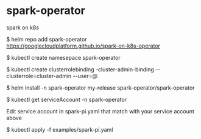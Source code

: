 # spark-operator
spark on k8s

$ helm repo add spark-operator https://googlecloudplatform.github.io/spark-on-k8s-operator

$ kubectl create namesepace spark-operator

$ kubectl create clusterrolebinding <user>-cluster-admin-binding --clusterrole=cluster-admin --user=<user>@<domain>
  
$ helm install -n spark-operator my-release spark-operator/spark-operator

$ kubectl get serviceAccount -n spark-operator
  
Edit service account in spark-pi.yaml that match with your service account above

$ kubectl apply -f examples/spark-pi.yaml

